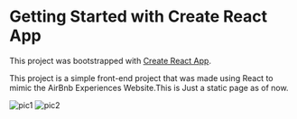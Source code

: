 # Getting Started with Create React App

This project was bootstrapped with [Create React App](https://github.com/facebook/create-react-app).

This project is a simple front-end project that was made using React to mimic the AirBnb Experiences Website.This is Just a static page as of now.

![pic1](https://user-images.githubusercontent.com/106478085/198885056-61f3bdff-ff92-42e6-a6bf-83cd723b9e3a.png) ![pic2](https://user-images.githubusercontent.com/106478085/198885058-8944f039-3912-4e80-91e2-06706b27e4f4.png)

